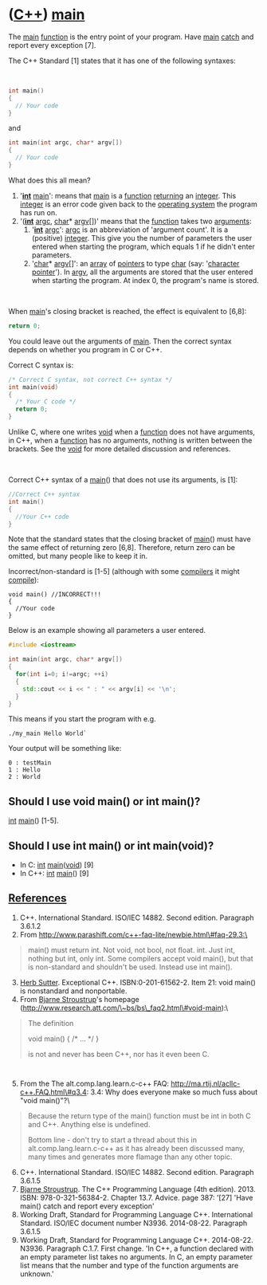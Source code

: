 # ([C++](Cpp.md)) [main](CppMain.md)

The [main](CppMain.md) [function](CppFunction.md) is the entry point
of your program. Have [main](CppMain.md) [catch](CppCatch.md) and
report every exception [7].

The C++ Standard [1] states that it has one of the following syntaxes:

 
```c++
int main() 
{ 
  // Your code
}
```

and

```c++
int main(int argc, char* argv[]) 
{ 
  // Your code
}
```

What does this all mean?

1.  '**[int](CppInt.md)** [main](CppMain.md)': means that
    [main](CppMain.md) is a [function](CppFunction.md)
    [returning](CppReturn.md) an [integer](CppInt.md). This
    [integer](CppInt.md) is an error code given back to the [operating
    system](CppOs.md) the program has run on.
2.  '(**[int](CppInt.md)** [argc](CppArgc.md), [char](CppChar.md)\*
    [argv](CppArgv.md)[])' means that the [function](CppFunction.md)
    takes two [arguments](CppArgument.md):
    1.  '**[int](CppInt.md)** [argc](CppArgc.md)': [argc](CppArgc.md)
        is an abbreviation of 'argument count'. It is a (positive)
        [integer](CppInt.md). This give you the number of parameters
        the user entered when starting the program, which equals 1 if he
        didn't enter parameters.
    2.  '[char](CppChar.md)\* [argv](CppArgv.md)[]': an
        [array](CppArray.md) of [pointers](CppPointer.md) to type
        [char](CppChar.md) (say: '[character](CppChar.md)
        [pointer](CppPointer.md)'). In [argv](CppArgv.md), all the
        arguments are stored that the user entered when starting
        the program. At index 0, the program's name is stored.

 

When [main](CppMain.md)'s closing bracket is reached, the effect is
equivalent to [6,8]:

```c++
return 0;
```

You could leave out the arguments of [main](CppMain.md). Then the
correct syntax depends on whether you program in C or C++.


Correct C syntax is:

```c++
/* Correct C syntax, not correct C++ syntax */
int main(void)
{
  /* Your C code */
  return 0;
}
```

Unlike C, where one writes [void](CppVoid.md) when a
[function](CppFunction.md) does not have arguments, in C++, when a
[function](CppFunction.md) has no arguments, nothing is written between
the brackets. See the [void](CppVoid.md) for more detailed discussion
and references.

 

Correct C++ syntax of a [main](CppMain.md)() that does not use its
arguments, is [1]:

```c++
//Correct C++ syntax
int main()
{
  //Your C++ code
}
```

Note that the standard states that the closing bracket of
[main](CppMain.md)() must have the same effect of returning zero
[6,8]. Therefore, return zero can be omitted, but many people like to
keep it in.

Incorrect/non-standard is [1-5] (although with some
[compilers](CppCompiler.md) it might [compile](CppCompile.md)):

```
void main() //INCORRECT!!!
{
  //Your code
}
```

Below is an example showing all parameters a user entered.

```c++
#include <iostream>

int main(int argc, char* argv[])
{
  for(int i=0; i!=argc; ++i)
  {
    std::cout << i << " : " << argv[i] << '\n';
  }
}
```

This means if you start the program with e.g.

```
./my_main Hello World`
```

Your output will be something like:

```
0 : testMain
1 : Hello
2 : World
```

## Should I use void main() or int main()?

[int](CppInt.md) [main](CppMain.md)() [1-5].

## Should I use int main() or int main(void)?

 * In C: [int](CppInt.md) [main](CppMain.md)([void](CppVoid.md)) [9]
 * In C++: [int](CppInt.md) [main](CppMain.md)() [9]

## [References](CppReferences.md)

1.  C++. International Standard. ISO/IEC 14882. Second edition.
    Paragraph 3.6.1.2
2.  From http://www.parashift.com/c++-faq-lite/newbie.html\#faq-29.3:\

> main() must return int. Not void, not bool, not float. int. Just int, nothing but int, only
> int. Some compilers accept void main(), but that is non-standard and shouldn't
> be used. Instead use int main().
     
3.  [Herb Sutter](CppHerbSutter.md). Exceptional C++.
    ISBN:0-201-61562-2. Item 21: void main() is nonstandard
    and nonportable.
4.  From [Bjarne Stroustrup](CppBjarneStroustrup.md)'s homepage
    (http://www.research.att.com/\~bs/bs\_faq2.html\#void-main):\

> The definition
> 
> void main() { /* ... */ }
> 
> is not and never has been C++, nor has it even been C.

     
5.  From the The alt.comp.lang.learn.c-c++ FAQ:
    http://ma.rtij.nl/acllc-c++.FAQ.html\#q3.4: 3.4: Why does everyone
    make so much fuss about "void main()"?\

> Because the return type of the main() function must be int in both C and C++. 
> Anything else is undefined. 
> 
> Bottom line - don't try to start a thread about this in alt.comp.lang.learn.c-c++ 
> as it has already been discussed many, many times 
> and generates more flamage than any other topic.
     
6.  C++. International Standard. ISO/IEC 14882. Second edition.
    Paragraph 3.6.1.5
7.  [Bjarne Stroustrup](CppBjarneStroustrup.md). The C++ Programming
    Language (4th edition). 2013. ISBN: 978-0-321-56384-2. Chapter 13.7.
    Advice. page 387: '[27] 'Have main() catch and report every
    exception'
8.  Working Draft, Standard for Programming Language C++.
    International Standard. ISO/IEC document number N3936. 2014-08-22.
    Paragraph 3.6.1.5
9.  Working Draft, Standard for Programming Language C++.
    2014-08-22. N3936. Paragraph C.1.7. First change. 'In C++, a
    function declared with an empty parameter list takes no arguments.
    In C, an empty parameter list means that the number and type of the
    function arguments are unknown.'
